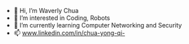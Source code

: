- 👋 Hi, I’m Waverly Chua
- 👀 I’m interested in Coding, Robots
- 🌱 I’m currently learning Computer Networking and Security 
- 📫 www.linkedin.com/in/chua-yong-qi-


<!---
Chua111/Chua111 is a ✨ special ✨ repository because its `README.md` (this file) appears on your GitHub profile.
You can click the Preview link to take a look at your changes.
--->

